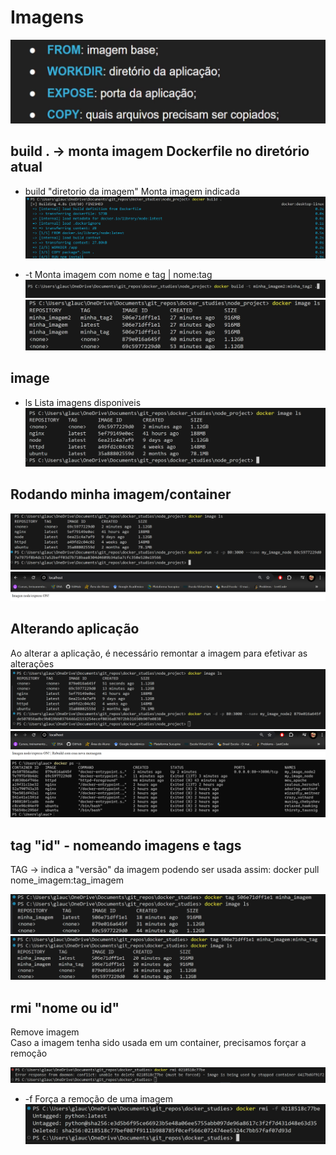 # Imagens

![alt text](asset/image-18.png)

## build . -> monta imagem Dockerfile no diretório atual

- build "diretorio da imagem"
Monta imagem indicada
![alt text](asset/image-19.png)

- -t
Monta imagem com nome e tag | nome:tag
![alt text](asset/image-30.png)
![alt text](asset/image-31.png)

## image

- ls
Lista imagens disponiveis
![alt text](asset/image-20.png)

## Rodando minha imagem/container

![alt text](asset/image-21.png)
![alt text](asset/image-22.png)

## Alterando aplicação

Ao alterar a aplicação, é necessário remontar a imagem para efetivar as alterações
![alt text](asset/image-23.png)
![alt text](asset/image-24.png)
![alt text](asset/image-25.png)

## tag "id" - nomeando imagens e tags

TAG -> indica a "versão" da imagem podendo ser usada assim: docker pull nome_imagem:tag_imagem

![alt text](asset/image-28.png)
![alt text](asset/image-29.png)

## rmi "nome ou id"

Remove imagem  
Caso a imagem tenha sido usada em um container, precisamos forçar a remoção

![alt text](asset/image-33.png)

- -f
Força a remoção de uma imagem
![alt text](asset/image-34.png)
